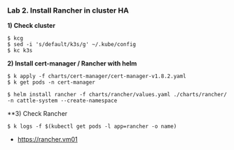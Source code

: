 ### Lab 2. Install Rancher in cluster HA

**1) Check cluster**

~~~
$ kcg
$ sed -i 's/default/k3s/g' ~/.kube/config
$ kc k3s
~~~

**2) Install cert-manager / Rancher with helm**

~~~
$ k apply -f charts/cert-manager/cert-manager-v1.8.2.yaml
$ k get pods -n cert-manager

$ helm install rancher -f charts/rancher/values.yaml ./charts/rancher/ -n cattle-system --create-namespace
~~~

**3) Check Rancher

~~~
$ k logs -f $(kubectl get pods -l app=rancher -o name)
~~~
- https://rancher.vm01

